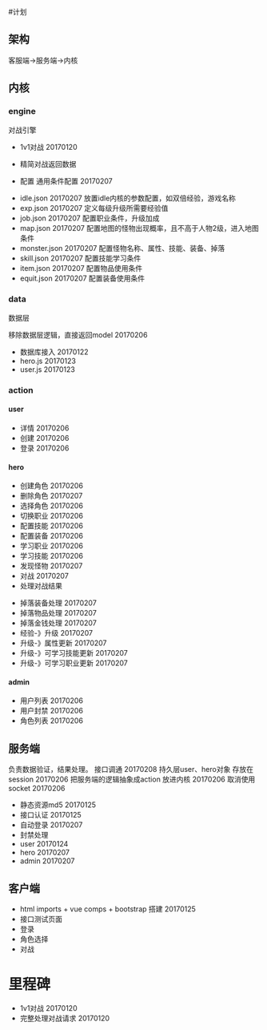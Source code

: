 #计划


## 架构
客服端->服务端->内核 

## 内核

### engine
对战引擎
- 1v1对战 20170120
- 精简对战返回数据 

- 配置 
通用条件配置 20170207

* idle.json 20170207
放置idle内核的参数配置，如双倍经验，游戏名称
* exp.json 20170207
定义每级升级所需要经验值
* job.json 20170207
配置职业条件，升级加成
* map.json 20170207
配置地图的怪物出现概率，且不高于人物2级，进入地图条件
* monster.json  20170207
配置怪物名称、属性、技能、装备、掉落 
* skill.json  20170207
配置技能学习条件
* item.json 20170207
配置物品使用条件
* equit.json 20170207
配置装备使用条件


### data
数据层

移除数据层逻辑，直接返回model 20170206
- 数据库接入 20170122
- hero.js  20170123
- user.js 20170123

### action
#### user
- 详情 20170206
- 创建 20170206
- 登录 20170206

#### hero
- 创建角色 20170206
- 删除角色 20170207
- 选择角色 20170206
- 切换职业 20170206
- 配置技能 20170206
- 配置装备 20170206
- 学习职业 20170206
- 学习技能 20170206
- 发现怪物 20170207
- 对战 20170207
- 处理对战结果
* 掉落装备处理 20170207
* 掉落物品处理 20170207
* 掉落金钱处理 20170207
* 经验-》升级 20170207
* 升级-》属性更新 20170207
* 升级-》可学习技能更新 20170207
* 升级-》可学习职业更新 20170207
#### admin
- 用户列表 20170206
- 用户封禁 20170206
- 角色列表 20170206


## 服务端
负责数据验证，结果处理。 
接口调通 20170208
持久层user、hero对象 存放在session 20170206
把服务端的逻辑抽象成action 放进内核 20170206
取消使用socket 20170206
- 静态资源md5  20170125
- 接口认证  20170125
- 自动登录 20170207
- 封禁处理 
- user 20170124
- hero 20170207
- admin 20170207


## 客户端
- html imports + vue comps + bootstrap 搭建  20170125
- 接口测试页面 
- 登录
- 角色选择
- 对战







# 里程碑
- 1v1对战 20170120
- 完整处理对战请求 20170120